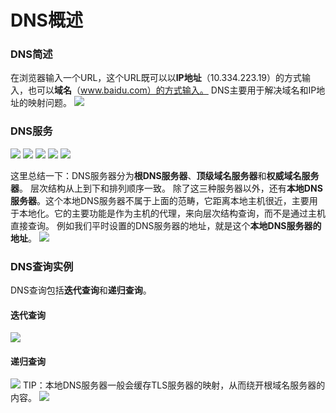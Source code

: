 # DNS概述
### DNS简述
在浏览器输入一个URL，这个URL既可以以**IP地址**（10.334.223.19）的方式输入，也可以**域名**（www.baidu.com）的方式输入。
DNS主要用于解决域名和IP地址的映射问题。
![](https://gitee.com/ccnuktd/pic-bed/raw/master/202201280937173.png)
### DNS服务
![](https://gitee.com/ccnuktd/pic-bed/raw/master/202201280942951.png)
![](https://gitee.com/ccnuktd/pic-bed/raw/master/202201280956494.png)
![](https://gitee.com/ccnuktd/pic-bed/raw/master/202201280957993.png)
![](https://gitee.com/ccnuktd/pic-bed/raw/master/202201281010585.png)
![](https://gitee.com/ccnuktd/pic-bed/raw/master/202201281011805.png)

这里总结一下：DNS服务器分为**根DNS服务器**、**顶级域名服务器**和**权威域名服务器**。
层次结构从上到下和排列顺序一致。
除了这三种服务器以外，还有**本地DNS服务器**。这个本地DNS服务器不属于上面的范畴，它距离本地主机很近，主要用于本地化。它的主要功能是作为主机的代理，来向层次结构查询，而不是通过主机直接查询。
例如我们平时设置的DNS服务器的地址，就是这个**本地DNS服务器的地址**。
![](https://gitee.com/ccnuktd/pic-bed/raw/master/202201281013556.png)
### DNS查询实例
DNS查询包括**迭代查询**和**递归查询**。
#### 迭代查询
![](https://gitee.com/ccnuktd/pic-bed/raw/master/202201281018945.png)
#### 递归查询
![](https://gitee.com/ccnuktd/pic-bed/raw/master/202201281018154.png)
TIP：本地DNS服务器一般会缓存TLS服务器的映射，从而绕开根域名服务器的内容。
![](https://gitee.com/ccnuktd/pic-bed/raw/master/202201281024337.png)

